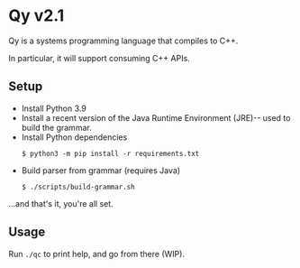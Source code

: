 # Qy v2.1

Qy is a systems programming language that compiles to C++.

In particular, it will support consuming C++ APIs.

## Setup

- Install Python 3.9
- Install a recent version of the Java Runtime Environment (JRE)-- used to build the grammar.
- Install Python dependencies
    ```
    $ python3 -m pip install -r requirements.txt
    ```
- Build parser from grammar (requires Java)
    ```
    $ ./scripts/build-grammar.sh
    ```
  
...and that's it, you're all set.

## Usage

Run `./qc` to print help, and go from there (WIP).
